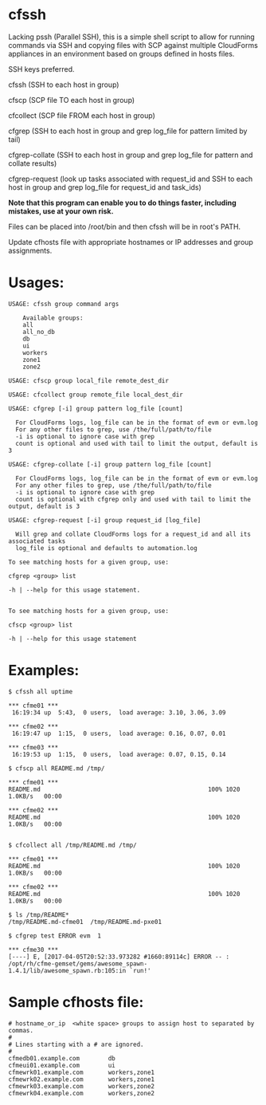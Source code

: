 # cfssh

Lacking pssh (Parallel SSH), this is a simple shell script to allow for running commands via SSH and copying files with SCP against multiple CloudForms appliances in an environment based on groups defined in hosts files.

SSH keys preferred.

cfssh (SSH to each host in group)

cfscp (SCP file TO each host in group)

cfcollect (SCP file FROM each host in group)

cfgrep (SSH to each host in group and grep log_file for pattern limited by tail)

cfgrep-collate (SSH to each host in group and grep log_file for pattern and collate results)

cfgrep-request (look up tasks associated with request_id and SSH to each host in group and grep log_file for request_id and task_ids)

**Note that this program can enable you to do things faster, including mistakes, use at your own risk.**

Files can be placed into /root/bin and then cfssh will be in root's PATH.

Update cfhosts file with appropriate hostnames or IP addresses and group assignments.

# Usages:

```
USAGE: cfssh group command args

	Available groups:
	all
	all_no_db
	db
	ui
	workers
	zone1
	zone2

USAGE: cfscp group local_file remote_dest_dir

USAGE: cfcollect group remote_file local_dest_dir

USAGE: cfgrep [-i] group pattern log_file [count]

  For CloudForms logs, log_file can be in the format of evm or evm.log
  For any other files to grep, use /the/full/path/to/file
  -i is optional to ignore case with grep
  count is optional and used with tail to limit the output, default is 3

USAGE: cfgrep-collate [-i] group pattern log_file [count]

  For CloudForms logs, log_file can be in the format of evm or evm.log
  For any other files to grep, use /the/full/path/to/file
  -i is optional to ignore case with grep
  count is optional with cfgrep only and used with tail to limit the output, default is 3

USAGE: cfgrep-request [-i] group request_id [log_file]

  Will grep and collate CloudForms logs for a request_id and all its associated tasks
  log_file is optional and defaults to automation.log

To see matching hosts for a given group, use:

cfgrep <group> list

-h | --help for this usage statement.


To see matching hosts for a given group, use:

cfscp <group> list

-h | --help for this usage statement
```

# Examples:

```
$ cfssh all uptime

*** cfme01 ***
 16:19:34 up  5:43,  0 users,  load average: 3.10, 3.06, 3.09

*** cfme02 ***
 16:19:47 up  1:15,  0 users,  load average: 0.16, 0.07, 0.01

*** cfme03 ***
 16:19:53 up  1:15,  0 users,  load average: 0.07, 0.15, 0.14

$ cfscp all README.md /tmp/

*** cfme01 ***
README.md                                               100% 1020     1.0KB/s   00:00    

*** cfme02 ***
README.md                                               100% 1020     1.0KB/s   00:00    


$ cfcollect all /tmp/README.md /tmp/

*** cfme01 ***
README.md                                               100% 1020     1.0KB/s   00:00    

*** cfme02 ***
README.md                                               100% 1020     1.0KB/s   00:00    

$ ls /tmp/README*
/tmp/README.md-cfme01  /tmp/README.md-pxe01

$ cfgrep test ERROR evm  1

*** cfme30 ***
[----] E, [2017-04-05T20:52:33.973282 #1660:89114c] ERROR -- : /opt/rh/cfme-gemset/gems/awesome_spawn-1.4.1/lib/awesome_spawn.rb:105:in `run!'

```


# Sample cfhosts file:

```
# hostname_or_ip  <white space>	groups to assign host to separated by commas.
#
# Lines starting with a # are ignored.
#
cfmedb01.example.com		db
cfmeui01.example.com		ui
cfmewrk01.example.com		workers,zone1
cfmewrk02.example.com		workers,zone1
cfmewrk03.example.com		workers,zone2
cfmewrk04.example.com		workers,zone2
```
